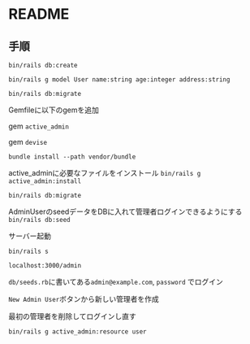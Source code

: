 # README

## 手順

`bin/rails db:create`

`bin/rails g model User name:string age:integer address:string`

`bin/rails db:migrate`

Gemfileに以下のgemを追加

gem `active_admin`

gem `devise`

`bundle install --path vendor/bundle`

active_adminに必要なファイルをインストール
`bin/rails g active_admin:install`

`bin/rails db:migrate`

AdminUserのseedデータをDBに入れて管理者ログインできるようにする
`bin/rails db:seed`

サーバー起動

`bin/rails s`

`localhost:3000/admin`

`db/seeds.rb`に書いてある`admin@example.com`, `password` でログイン

`New Admin User`ボタンから新しい管理者を作成

最初の管理者を削除してログインし直す

`bin/rails g active_admin:resource user`









